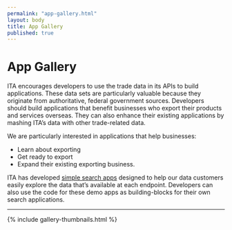 ```yaml
--- 
permalink: "app-gallery.html" 
layout: body 
title: App Gallery 
published: true 
---
```


# App Gallery

ITA encourages developers to use the trade data in its APIs to build applications. These data sets are particularly valuable because they originate from authoritative, federal government sources. Developers should build applications that benefit businesses who export their products and services overseas. They can also enhance their existing applications by mashing ITA’s data with other trade-related data.

We are particularly interested in applications that help businesses:

* Learn about exporting
* Get ready to export
* Expand their existing exporting business.

ITA has developed [simple search apps](api-list.html) designed to help our data customers easily explore the data that’s available at each endpoint. Developers can also use the code for these demo apps as building-blocks for their own search applications.

---

{% include gallery-thumbnails.html %}
